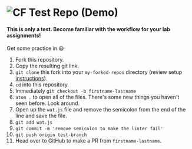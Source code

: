![CF](https://i.imgur.com/7v5ASc8.png)  Test Repo (Demo)
=======


#### This is only a test. Become familiar with the workflow for your lab assignments!

Get some practice in :smiley:

1. Fork this repository.  
2. Copy the resulting git link.
3. `git clone` this fork into your `my-forked-repos` directory (review setup [instructions](https://github.com/codefellows/seattle-301d14#create-and-setup-your-301-directory-structure)).  
4. `cd` into this repository.  
5. Immediately `git checkout -b firstname-lastname`
6. `atom .` to open all of the files. There's some new things you haven't seen before. Look around.
6. Open up the `wat.js` file and remove the semicolon from the end of the line and save the file.
7. `git add wat.js`
8. `git commit -m 'remove semicolon to make the linter fail'`
9. `git push origin test-branch`
10. Head over to GitHub to make a PR from `firstname-lastname`.
